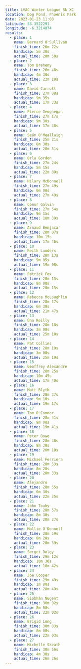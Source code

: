 ```yaml
---
title: LVAC Winter League 5k XC
location: Dog Pond, Phoenix Park
date: 2023-01-23 11:00
latitude: 53.3522291
longitude: -6.3214874
results:
  - place: 1
    name: Bernard O'Sullivan
    finish_time: 26m 22s
    handicap: 5m 30s
    actual_time: 20m 50s
  - place: 2
    name: Tom Breheny
    finish_time: 26m 48s
    handicap: 4m 30s
    actual_time: 22m 18s
  - place: 3
    name: David Carroll
    finish_time: 27m 08s
    handicap: 9m 35s
    actual_time: 17m 33s
  - place: 4
    name: Pierce Geoghegan
    finish_time: 27m 17s
    handicap: 9m 30s
    actual_time: 17m 48s
  - place: 5
    name: Seán O'Meallaigh
    finish_time: 25m 21s
    handicap: 6m 30s
    actual_time: 20m 51s
  - place: 6
    name: Orla Gordon
    finish_time: 27m 24s
    handicap: 5m 15s
    actual_time: 22m 09s
  - place: 7
    name: Hilary McDonnell
    finish_time: 27m 49s
    handicap: 0m 00s
    actual_time: 27m 49s
  - place: 8
    name: Conor Galvin
    finish_time: 27m 54s
    handicap: 9m 15s
    actual_time: 18m 39s
  - place: 9
    name: Arnaud Benjacar
    finish_time: 28m 07s
    handicap: 10m 15s
    actual_time: 17m 46s
  - place: 10
    name: Keith Lunders
    finish_time: 28m 13s
    handicap: 9m 05s
    actual_time: 19m 08s
  - place: 11
    name: Patrick Fox
    finish_time: 28m 15s
    handicap: 8m 00s
    actual_time: 20m 15s
  - place: 12
    name: Rebecca McLoughlin
    finish_time: 28m 17s
    handicap: 6m 30s
    actual_time: 21m 47s
  - place: 13
    name: Úna Reilly
    finish_time: 28m 18s
    handicap: 3m 00s
    actual_time: 25m 18s
  - place: 14
    name: Pat Collins
    finish_time: 28m 19s
    handicap: 3m 00s
    actual_time: 25m 19s
  - place: 15
    name: Geoffrey Alexandre
    finish_time: 28m 25s
    handicap: 10m 45s
    actual_time: 17m 40s
  - place: 16
    name: Matt Blyth
    finish_time: 28m 27s
    handicap: 9m 10s
    actual_time: 19m 17s
  - place: 17
    name: Tom O'Connor
    finish_time: 28m 41s
    handicap: 9m 00s
    actual_time: 19m 41s
  - place: 18
    name: Peter Bowe
    finish_time: 28m 48s
    handicap: 8m 30s
    actual_time: 20m 18s
  - place: 19
    name: Michael Ferriera
    finish_time: 28m 53s
    handicap: 8m 20s
    actual_time: 20m 33s
  - place: 20
    name: Alejandro 
    finish_time: 28m 55s
    handicap: 6m 30s
    actual_time: 22m 25s
  - place: 21
    name: John Touhy
    finish_time: 28m 57s
    handicap: 8m 30s
    actual_time: 20m 27s
  - place: 22
    name: Mollie O'Donnell
    finish_time: 28m 59s
    handicap: 8m 20s
    actual_time: 20m 39s
  - place: 23
    name: Sergei Dolgy
    finish_time: 29m 12s
    handicap: 10m 30s
    actual_time: 18m 42s
  - place: 24
    name: Joe Cooper
    finish_time: 29m 49s
    handicap: 1m 00s
    actual_time: 28m 49s
  - place: 25
    name: Siobhán Nugent
    finish_time: 30m 02s
    handicap: 8m 00s
    actual_time: 22m 02s
  - place: 26
    name: Brigid Long
    finish_time: 30m 03s
    handicap: 8m 00s
    actual_time: 22m 03s
  - place: 27
    name: Michelle Skeath
    finish_time: 30m 56s
    handicap: 4m 30s
    actual_time: 26m 26s
---
```

